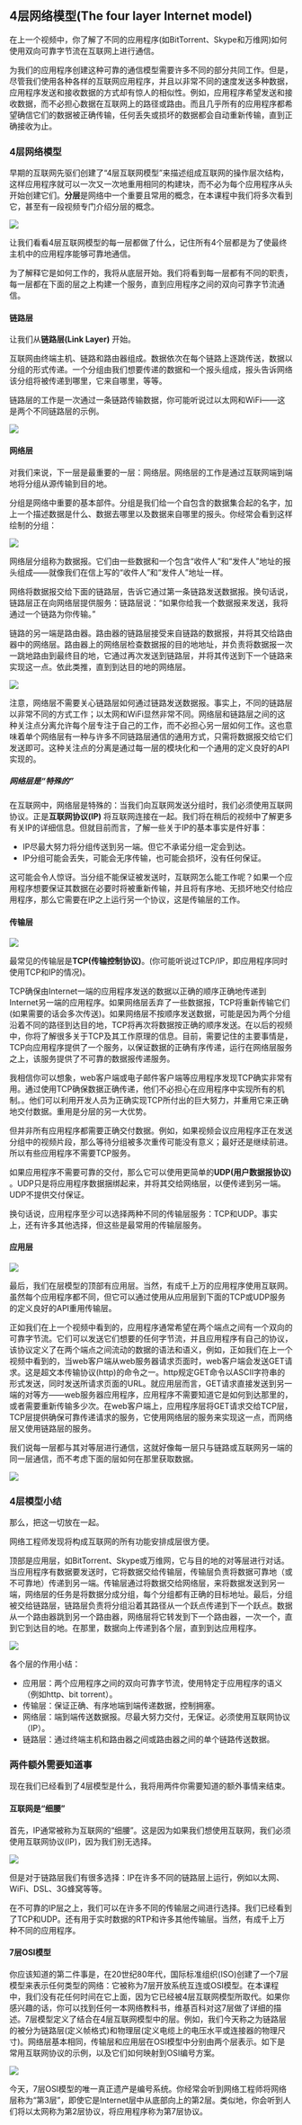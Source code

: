 ## 4层网络模型(The four layer Internet model)

在上一个视频中，你了解了不同的应用程序(如BitTorrent、Skype和万维网)如何使用双向可靠字节流在互联网上进行通信。

为我们的应用程序创建这种可靠的通信模型需要许多不同的部分共同工作。但是，尽管我们使用各种各样的互联网应用程序，并且以非常不同的速度发送多种数据，应用程序发送和接收数据的方式却有惊人的相似性。例如，应用程序希望发送和接收数据，而不必担心数据在互联网上的路径或路由。而且几乎所有的应用程序都希望确信它们的数据被正确传输，任何丢失或损坏的数据都会自动重新传输，直到正确接收为止。



### 4层网络模型

早期的互联网先驱们创建了“4层互联网模型”来描述组成互联网的操作层次结构，这样应用程序就可以一次又一次地重用相同的构建块，而不必为每个应用程序从头开始创建它们。**分层**是网络中一个重要且常用的概念，在本课程中我们将多次看到它，甚至有一段视频专门介绍分层的概念。

![](../.gitbook/Unit1-Internet-and-IP/1.1/1.jpg)

让我们看看4层互联网模型的每一层都做了什么，记住所有4个层都是为了使最终主机中的应用程序能够可靠地通信。

为了解释它是如何工作的，我将从底层开始。我们将看到每一层都有不同的职责，每一层都在下面的层之上构建一个服务，直到应用程序之间的双向可靠字节流通信。



#### 链路层

让我们从**链路层(Link Layer)** 开始。

互联网由终端主机、链路和路由器组成。数据依次在每个链路上逐跳传送，数据以分组的形式传递。一个分组由我们想要传递的数据和一个报头组成，报头告诉网络该分组将被传递到哪里，它来自哪里，等等。

链路层的工作是一次通过一条链路传输数据，你可能听说过以太网和WiFi——这是两个不同链路层的示例。

![](../.gitbook/Unit1-Internet-and-IP/1.3/1.jpg)



#### 网络层

对我们来说，下一层是最重要的一层：网络层。网络层的工作是通过互联网端到端地将分组从源传输到目的地。

分组是网络中重要的基本部件。分组是我们给一个自包含的数据集合起的名字，加上一个描述数据是什么、数据去哪里以及数据来自哪里的报头。你经常会看到这样绘制的分组：

![](../.gitbook/Unit1-Internet-and-IP/1.3/2.jpg)

网络层分组称为数据报。它们由一些数据和一个包含“收件人”和“发件人”地址的报头组成——就像我们在信上写的“收件人”和“发件人”地址一样。

网络将数据报交给下面的链路层，告诉它通过第一条链路发送数据报。换句话说，链路层正在向网络层提供服务：链路层说：“如果你给我一个数据报来发送，我将通过一个链路为你传输。”

链路的另一端是路由器。路由器的链路层接受来自链路的数据报，并将其交给路由器中的网络层。路由器上的网络层检查数据报的目的地地址，并负责将数据报一次一跳地路由到最终目的地，它通过再次发送到链路层，并将其传送到下一个链路来实现这一点。依此类推，直到到达目的地的网络层。

![](../.gitbook/Unit1-Internet-and-IP/1.3/3.jpg)

注意，网络层不需要关心链路层如何通过链路发送数据报。事实上，不同的链路层以非常不同的方式工作；以太网和WiFi显然非常不同。网络层和链路层之间的这种关注点分离允许每个层专注于自己的工作，而不必担心另一层如何工作。这也意味着单个网络层有一种与许多不同链路层通信的通用方式，只需将数据报交给它们发送即可。这种关注点的分离是通过每一层的模块化和一个通用的定义良好的API实现的。



##### 网络层是“特殊的”

在互联网中，网络层是特殊的：当我们向互联网发送分组时，我们必须使用互联网协议。正是**互联网协议(IP)** 将互联网连接在一起。我们将在稍后的视频中了解更多有关IP的详细信息。但就目前而言，了解一些关于IP的基本事实是件好事：

- IP尽最大努力将分组传送到另一端。但它不承诺分组一定会到达。
- IP分组可能会丢失，可能会无序传输，也可能会损坏，没有任何保证。

这可能会令人惊讶。当分组不能保证被发送时，互联网怎么能工作呢？如果一个应用程序想要保证其数据在必要时将被重新传输，并且将有序地、无损坏地交付给应用程序，那么它需要在IP之上运行另一个协议，这是传输层的工作。



#### 传输层

![](../.gitbook/Unit1-Internet-and-IP/1.3/4.jpg)

最常见的传输层是**TCP(传输控制协议)**。(你可能听说过TCP/IP，即应用程序同时使用TCP和IP的情况)。

TCP确保由Internet一端的应用程序发送的数据以正确的顺序正确地传递到Internet另一端的应用程序。如果网络层丢弃了一些数据报，TCP将重新传输它们(如果需要的话会多次传送)。如果网络层不按顺序发送数据，可能是因为两个分组沿着不同的路径到达目的地，TCP将再次将数据按正确的顺序发送。在以后的视频中，你将了解很多关于TCP及其工作原理的信息。目前，需要记住的主要事情是，TCP向应用程序提供了一个服务，以保证数据的正确有序传递，运行在网络层服务之上，该服务提供了不可靠的数据报传递服务。

我相信你可以想象，web客户端或电子邮件客户端等应用程序发现TCP确实非常有用。通过使用TCP确保数据正确传递，他们不必担心在应用程序中实现所有的机制。。他们可以利用开发人员为正确实现TCP所付出的巨大努力，并重用它来正确地交付数据。重用是分层的另一大优势。

但并非所有应用程序都需要正确交付数据。例如，如果视频会议应用程序正在发送分组中的视频片段，那么等待分组被多次重传可能没有意义；最好还是继续前进。所以有些应用程序不需要TCP服务。

如果应用程序不需要可靠的交付，那么它可以使用更简单的**UDP(用户数据报协议)** 。UDP只是将应用程序数据捆绑起来，并将其交给网络层，以便传递到另一端。UDP不提供交付保证。

换句话说，应用程序至少可以选择两种不同的传输层服务：TCP和UDP。事实上，还有许多其他选择，但这些是最常用的传输层服务。



#### 应用层

![](../.gitbook/Unit1-Internet-and-IP/1.3/5.jpg)

最后，我们在层模型的顶部有应用层。当然，有成千上万的应用程序使用互联网。虽然每个应用程序都不同，但它可以通过使用从应用层到下面的TCP或UDP服务的定义良好的API重用传输层。

正如我们在上一个视频中看到的，应用程序通常希望在两个端点之间有一个双向的可靠字节流。它们可以发送它们想要的任何字节流，并且应用程序有自己的协议，该协议定义了在两个端点之间流动的数据的语法和语义，例如，正如我们在上一个视频中看到的，当web客户端从web服务器请求页面时，web客户端会发送GET请求。这是超文本传输协议(http)的命令之一。http规定GET命令以ASCII字符串的形式发送，同时发送所请求页面的URL。就应用层而言，GET请求直接发送到另一端的对等方——web服务器应用程序，应用程序不需要知道它是如何到达那里的，或者需要重新传输多少次。在web客户端上，应用程序层将GET请求交给TCP层，TCP层提供确保可靠传递请求的服务，它使用网络层的服务来实现这一点，而网络层又使用链路层的服务。

我们说每一层都与其对等层进行通信，这就好像每一层只与链路或互联网另一端的同一层通信，而不考虑下面的层如何在那里获取数据。

![](../.gitbook/Unit1-Internet-and-IP/1.3/6.jpg)



### 4层模型小结

那么，把这一切放在一起。

网络工程师发现将构成互联网的所有功能安排成层很方便。

顶部是应用层，如BitTorrent、Skype或万维网，它与目的地的对等层进行对话。当应用程序有数据要发送时，它将数据交给传输层，传输层负责将数据可靠地（或不可靠地）传递到另一端。传输层通过将数据交给网络层，来将数据发送到另一端，网络层的任务是将数据分成分组，每个分组都有正确的目标地址。最后，分组被交给链路层，链路层负责将分组沿着其路径从一个跃点传递到下一个跃点。数据从一个路由器跳到另一个路由器，网络层将它转发到下一个路由器，一次一个，直到它到达目的地。在那里，数据向上传递到各个层，直到到达应用程序。

![](../.gitbook/Unit1-Internet-and-IP/1.3/7.jpg)

各个层的作用小结：

- 应用层：两个应用程序之间的双向可靠字节流，使用特定于应用程序的语义（例如http、bit torrent）。
- 传输层：保证正确、有序地端到端传递数据，控制拥塞。
- 网络层：端到端传送数据报。尽最大努力交付，无保证。必须使用互联网协议（IP）。
- 链路层：通过终端主机和路由器之间或路由器之间的单个链路传送数据。



### 两件额外需要知道事

现在我们已经看到了4层模型是什么，我将用两件你需要知道的额外事情来结束。

#### 互联网是“细腰”

首先，IP通常被称为互联网的“细腰”。这是因为如果我们想使用互联网，我们必须使用互联网协议(IP)，因为我们别无选择。

![](../.gitbook/Unit1-Internet-and-IP/1.3/8.jpg)

但是对于链路层我们有很多选择：IP在许多不同的链路层上运行，例如以太网、WiFi、DSL、3G蜂窝等等。

在不可靠的IP层之上，我们可以在许多不同的传输层之间进行选择。我们已经看到了TCP和UDP。还有用于实时数据的RTP和许多其他传输层。当然，有成千上万种不同的应用程序。



#### 7层OSI模型

你应该知道的第二件事是，在20世纪80年代，国际标准组织(ISO)创建了一个7层模型来表示任何类型的网络：它被称为7层开放系统互连或OSI模型。在本课程中，我们没有花任何时间在它上面，因为它已经被4层互联网模型所取代。如果你感兴趣的话，你可以找到任何一本网络教科书，维基百科对这7层做了详细的描述。7层模型定义了结合在4层互联网模型中的层。例如，我们今天称之为链路层的被分为链路层(定义帧格式)和物理层(定义电缆上的电压水平或连接器的物理尺寸)。网络层基本相同，传输层和应用层在OSI模型中分别由两个层表示。如下是常用互联网协议的示例，以及它们如何映射到OSI编号方案。

![](../.gitbook/Unit1-Internet-and-IP/1.3/9.jpg)

今天，7层OSI模型的唯一真正遗产是编号系统。你经常会听到网络工程师将网络层称为“第3层”，即使它是Internet层中从底部向上的第2层。类似地，你会听到人们将以太网称为第2层协议，将应用程序称为第7层协议。
